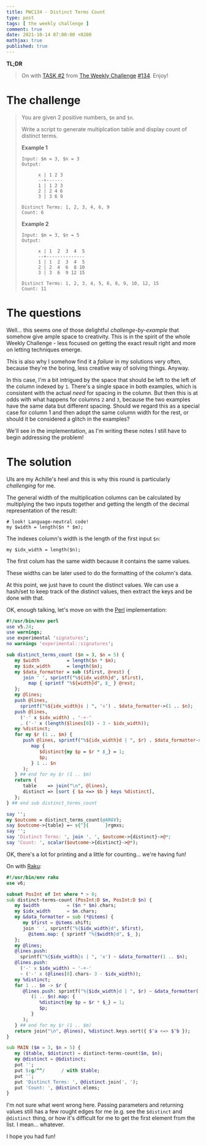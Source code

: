 ```yaml
---
title: PWC134 - Distinct Terms Count
type: post
tags: [ the weekly challenge ]
comment: true
date: 2021-10-14 07:00:00 +0200
mathjax: true
published: true
---
```


**TL;DR**

> On with [TASK #2][] from [The Weekly Challenge][] [#134][].
> Enjoy!

# The challenge

> You are given 2 positive numbers, `$m` and `$n`.
>
> Write a script to generate multiplcation table and display count of
> distinct terms.
>
> **Example 1**
>
>     Input: $m = 3, $n = 3
>     Output:
>     
>           x | 1 2 3
>           --+------
>           1 | 1 2 3
>           2 | 2 4 6
>           3 | 3 6 9
>     
>     Distinct Terms: 1, 2, 3, 4, 6, 9
>     Count: 6
>
> **Example 2**
>
>     Input: $m = 3, $n = 5
>     Output:
>     
>           x | 1  2  3  4  5
>           --+--------------
>           1 | 1  2  3  4  5
>           2 | 2  4  6  8 10
>           3 | 3  6  9 12 15
>     
>     Distinct Terms: 1, 2, 3, 4, 5, 6, 8, 9, 10, 12, 15
>     Count: 11

# The questions

Well... this seems one of those delightful *challenge-by-example* that
somehow give ample space to creativity. This is in the spirit of the
whole Weekly Challenge - less focused on getting the exact result right
and more on letting techniques emerge.

This is also why I somehow find it a *failure* in my solutions very
often, because they're the boring, less creative way of solving things.
Anyway.

In this case, I'm a bit intrigued by the space that should be left to
the left of the column indexed by `1`. There's a single space in both
examples, which is consistent with the actual *need* for spacing in the
column. But then this is at odds with what happens for columns `2` and
`3`, because the two examples have the same data but different spacing.
Should we regard this as a special case for column 1 and then adopt the
same column width for the rest, or should it be considered a glitch in
the examples?

We'll see in the implementation, as I'm writing these notes I still have
to begin addressing the problem!

# The solution

UIs are my Achille's heel and this is why this round is particularly
*challenging* for me.

The general width of the multiplication columns can be calculated by
multiplying the two inputs together and getting the length of the
decimal representation of the result:

```
# look! Language-neutral code!
my $width = length($n * $m);
```

The indexes column's width is the length of the first input `$n`:

```
my $idx_width = length($n);
```

The first colum has the same width because it contains the same values.

These widths can be later used to do the formatting of the column's
data.

At this point, we just have to count the distinct values. We can use a
hash/set to keep track of the distinct values, then extract the keys and
be done with that.

OK, enough talking, let's move on with the [Perl][] implementation:

```perl
#!/usr/bin/env perl
use v5.24;
use warnings;
use experimental 'signatures';
no warnings 'experimental::signatures';

sub distinct_terms_count ($m = 3, $n = 5) {
   my $width          = length($n * $m);
   my $idx_width      = length($m);
   my $data_formatter = sub ($first, @rest) {
      join ' ', sprintf("%${idx_width}d", $first),
        map { sprintf "%${width}d", $_ } @rest;
   };
   my @lines;
   push @lines,
     sprintf("%${idx_width}s | ", 'x') . $data_formatter->(1 .. $n);
   push @lines,
     ('-' x $idx_width) . '-+-'
     . ('-' x (length($lines[0]) - 3 - $idx_width));
   my %distinct;
   for my $r (1 .. $m) {
      push @lines, sprintf("%${idx_width}d | ", $r) . $data_formatter->(
         map {
            $distinct{my $p = $r * $_} = 1;
            $p;
         } 1 .. $n
      );
   } ## end for my $r (1 .. $m)
   return {
      table    => join("\n", @lines),
      distinct => [sort { $a <=> $b } keys %distinct],
   };
} ## end sub distinct_terms_count

say '';
my $outcome = distinct_terms_count(@ARGV);
say $outcome->{table} =~ s{^}{      }rgmxs;
say '';
say 'Distinct Terms: ', join ', ', $outcome->{distinct}->@*;
say 'Count: ', scalar($outcome->{distinct}->@*);
```

OK, there's a lot for printing and a little for counting... we're having
fun!

On with [Raku][]:

```raku
#!/usr/bin/env raku
use v6;

subset PosInt of Int where * > 0;
sub distinct-terms-count (PosInt:D $m, PosInt:D $n) {
   my $width          = ($n * $m).chars;
   my $idx_width      = $m.chars;
   my &data_formatter = sub (*@items) {
      my $first = @items.shift;
      join ' ', sprintf("%{$idx_width}d", $first),
        @items.map: { sprintf "%{$width}d", $_ };
   };
   my @lines;
   @lines.push:
     sprintf("%{$idx_width}s | ", 'x') ~ &data_formatter(1 .. $n);
   @lines.push:
     ('-' x $idx_width) ~ '-+-'
     ~ ('-' x (@lines[0].chars- 3 - $idx_width));
   my %distinct;
   for 1 .. $m -> $r {
      @lines.push: sprintf("%{$idx_width}d | ", $r) ~ &data_formatter(
         (1 .. $n).map: {
            %distinct{my $p = $r * $_} = 1;
            $p;
         }
      );
   } ## end for my $r (1 .. $m)
   return join("\n", @lines), %distinct.keys.sort({ $^a <=> $^b });
}

sub MAIN ($m = 3, $n = 5) {
   my ($table, $distinct) = distinct-terms-count($m, $n);
   my @distinct = @$distinct;
   put '';
   put S:g/^^/      / with $table;
   put '';
   put 'Distinct Terms: ', @distinct.join(', ');
   put 'Count: ', @distinct.elems;
}
```

I'm not sure what went wrong here. Passing parameters and returning
values still has a few rought edges for me (e.g. see the `$distinct` and
`@distinct` thing, or how it's difficult for me to get the first element
from the list. I mean... whatever.

I hope you had fun!


[The Weekly Challenge]: https://theweeklychallenge.org/
[#134]: https://theweeklychallenge.org/blog/perl-weekly-challenge-134/
[TASK #2]: https://theweeklychallenge.org/blog/perl-weekly-challenge-134/#TASK2
[Perl]: https://www.perl.org/
[Raku]: https://raku.org/
